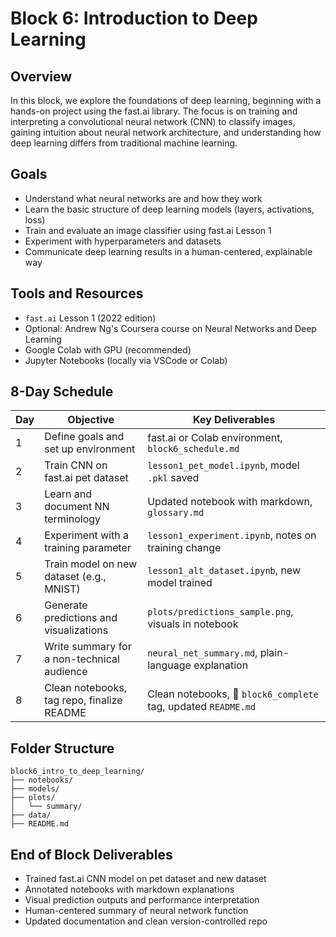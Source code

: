 

# Block 6: Introduction to Deep Learning

## Overview

In this block, we explore the foundations of deep learning, beginning with a hands-on project using the fast.ai library. The focus is on training and interpreting a convolutional neural network (CNN) to classify images, gaining intuition about neural network architecture, and understanding how deep learning differs from traditional machine learning.

## Goals

- Understand what neural networks are and how they work
- Learn the basic structure of deep learning models (layers, activations, loss)
- Train and evaluate an image classifier using fast.ai Lesson 1
- Experiment with hyperparameters and datasets
- Communicate deep learning results in a human-centered, explainable way

## Tools and Resources

- `fast.ai` Lesson 1 (2022 edition)
- Optional: Andrew Ng's Coursera course on Neural Networks and Deep Learning
- Google Colab with GPU (recommended)
- Jupyter Notebooks (locally via VSCode or Colab)

## 8-Day Schedule

| Day | Objective                                                       | Key Deliverables                                                   |
|-----|------------------------------------------------------------------|--------------------------------------------------------------------|
| 1   | Define goals and set up environment                             | fast.ai or Colab environment, `block6_schedule.md`              |
| 2   | Train CNN on fast.ai pet dataset                                | `lesson1_pet_model.ipynb`, model `.pkl` saved                   |
| 3   | Learn and document NN terminology                               | Updated notebook with markdown, `glossary.md`                   |
| 4   | Experiment with a training parameter                            | `lesson1_experiment.ipynb`, notes on training change            |
| 5   | Train model on new dataset (e.g., MNIST)                        | `lesson1_alt_dataset.ipynb`, new model trained                  |
| 6   | Generate predictions and visualizations                         | `plots/predictions_sample.png`, visuals in notebook             |
| 7   | Write summary for a non-technical audience                      | `neural_net_summary.md`, plain-language explanation             |
| 8   | Clean notebooks, tag repo, finalize README                      | Clean notebooks, 🔖 `block6_complete` tag, updated `README.md`  |

## Folder Structure

```
block6_intro_to_deep_learning/
├── notebooks/
├── models/
├── plots/
│   └── summary/
├── data/
├── README.md
```

## End of Block Deliverables

- Trained fast.ai CNN model on pet dataset and new dataset
- Annotated notebooks with markdown explanations
- Visual prediction outputs and performance interpretation
- Human-centered summary of neural network function
- Updated documentation and clean version-controlled repo